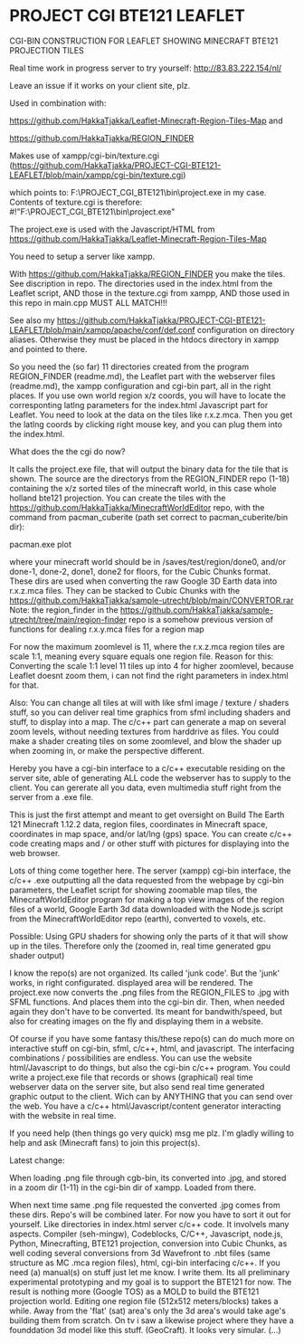 # PROJECT CGI BTE121 LEAFLET
 CGI-BIN CONSTRUCTION FOR LEAFLET SHOWING MINECRAFT BTE121 PROJECTION TILES

Real time work in progress server to try yourself: http://83.83.222.154/nl/

Leave an issue if it works on your client site, plz.

Used in combination with:

   https://github.com/HakkaTjakka/Leaflet-Minecraft-Region-Tiles-Map and
   
   https://github.com/HakkaTjakka/REGION_FINDER
  
Makes use of xampp/cgi-bin/texture.cgi (https://github.com/HakkaTjakka/PROJECT-CGI-BTE121-LEAFLET/blob/main/xampp/cgi-bin/texture.cgi)

which points to: F:\PROJECT_CGI_BTE121\bin\project.exe
in my case. Contents of texture.cgi is therefore: #!"F:\PROJECT_CGI_BTE121\bin\project.exe"

The project.exe is used with the Javascript/HTML from https://github.com/HakkaTjakka/Leaflet-Minecraft-Region-Tiles-Map

You need to setup a server like xampp. 

With https://github.com/HakkaTjakka/REGION_FINDER you make the tiles. See discription in repo. The directories used in the index.html from the
Leaflet script, AND those in the texture.cgi from xampp, AND those used in this repo in main.cpp MUST ALL MATCH!!!

See also my https://github.com/HakkaTjakka/PROJECT-CGI-BTE121-LEAFLET/blob/main/xampp/apache/conf/def.conf configuration on directory aliases.
Otherwise they must be placed in the htdocs directory in xampp and pointed to there.

So you need the (so far) 11 directories created from the program REGION_FINDER (readme.md),
the Leaflet part with the webserver files (readme.md), the xampp configuration and cgi-bin part, all in the right places.
If you use own world region x/z coords, you will have to locate the corresponting latlng parameters for the index.html Javascript part for Leaflet.
You need to look at the data on the tiles like r.x.z.mca. Then you get the latlng coords by clicking right mouse key, and you can plug them into the index.html.

What does the the cgi do now?

It calls the project.exe file, that will output the binary data for the tile that is shown.
The source are the directorys from the REGION_FINDER repo (1-18) containing the x/z sorted tiles of the minecraft world, in this case whole holland bte121 projection.
You can create the tiles with the https://github.com/HakkaTjakka/MinecraftWorldEditor repo, with the command from pacman_cuberite (path set correct to pacman_cuberite/bin dir):

pacman.exe plot

where your minecraft world should be in /saves/test/region/done0, and/or done-1, done-2, done1, done2 for floors, for the Cubic Chunks format.
These dirs are used when converting the raw Google 3D Earth data into r.x.z.mca files. 
They can be stacked to Cubic Chunks with the https://github.com/HakkaTjakka/sample-utrecht/blob/main/CONVERTOR.rar
Note: the region_finder in the https://github.com/HakkaTjakka/sample-utrecht/tree/main/region-finder repo is a somehow previous version of functions for dealing r.x.y.mca files for a region map

For now the maximum zoomlevel is 11, where the r.x.z.mca region tiles are scale 1:1, meaning every square equals one region file.
Reason for this: Converting the scale 1:1 level 11 tiles up into 4 for higher zoomlevel, because Leaflet doesnt zoom them, i can not find the right parameters in index.html for that.

Also: You can change all tiles at will with like sfml image / texture / shaders stuff, so you can deliver real time graphics from sfml including shaders
and stuff, to display into a map. The c/c++ part can generate a map on several zoom levels, without needing textures from harddrive as files.
You could make a shader creating tiles on some zoomlevel, and blow the shader up when zooming in, or make the perspective different.

Hereby you have a cgi-bin interface to a c/c++ executable residing on the server site, able of generating ALL code the webserver has to supply to the client.
You can gererate all you data, even multimedia stuff right from the server from a .exe file.

This is just the first attempt and meant to get oversight on Build The Earth 121 Minecraft 1.12.2 data, region files, coordinates in Minecraft space, 
coordinates in map space, and/or lat/lng (gps) space. 
You can create c/c++ code creating maps and / or other stuff with pictures for displaying into the web browser.

Lots of thing come together here. The server (xampp) cgi-bin interface, the c/c++ .exe outputting all the data requested from the webpage by cgi-bin parameters,
the Leaflet script for showing zoomable map tiles, the MinecraftWorldEditor program for making a top view images of the region files of a world, 
Google Earth 3d data downloaded with the Node.js script from the MinecraftWorldEditor repo (earth), converted to voxels, etc.

Possible: Using GPU shaders for showing only the parts of it that will show up in the tiles. Therefore only the (zoomed in, real time generated gpu shader output)

I know the repo(s) are not organized. Its called 'junk code'.
But the 'junk' works, in right configurated. 
displayed area will be rendered. 
The project.exe now converts the .png files from the REGION_FILES to .jpg with SFML functions. And places them into the cgi-bin dir.
Then, when needed again they don't have to be converted. Its meant for bandwith/speed, but also for creating images on the fly and displaying them in a website.

Of course if you have some fantasy this/these repo(s) can do much more on interactive stuff on cgi-bin, sfml, c/c++, html, and javascript.
The interfacing combinations / possibilities are endless. 
You can use the website html/Javascript to do things, but also the cgi-bin c/c++ program. 
You could write a project.exe file that records or shows (graphical) real time webserver data on the server site, but also send real time generated graphic output to the client.
Wich can by ANYTHING that you can send over the web. You have a c/c++ html/Javascript/content generator interacting with the website in real time.

If you need help (then things go very quick) msg me plz. I'm gladly willing to help and ask (Minecraft fans) to join this project(s).


Latest change:

When loading .png file through cgb-bin, its converted into .jpg, and stored in a zoom dir (1-11) in the cgi-bin dir of xampp.
Loaded from there.

When next time same .png file requested the converted .jpg comes from these dirs.
Repo's will be combined later. For now you have to sort it out for yourself. Like directories in index.html server c/c++ code. It involvels many aspects. 
Compiler (seh-mingw), Codeblocks, C/C++, Javascript, node.js, Python, Minecrafting, BTE121 projection, conversion into Cubic Chunks, as well coding 
several conversions from 3d Wavefront to .nbt files (same structure as MC .mca region files), html, cgi-bin interfacing c/c++.
If you need (a) manual(s) on stuff just let me know. I write them.
Its all preliminary experimental prototyping and my goal is to support the BTE121 for now. 
The result is nothing more (Google TOS) as a MOLD to build the BTE121 projection world. 
Editing one region file (512x512 meters/blocks) takes a while. Away from the 'flat' (sat) area's only the 3d area's would take age's building them from scratch. On tv i saw a likewise project where they have a founddation 3d model like this stuff. (GeoCraft).
It looks very simular. (...)

